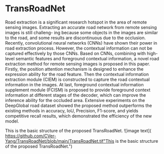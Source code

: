 # TransRoadNet

Road extraction is a significant research hotspot in the area of remote sensing images. Extracting an accurate road network from remote sensing images is still challeng-
ing because some objects in the images are similar to the road, and some results are discontinuous due to the occlusion. Recently, convolutional neural networks (CNNs) have shown
their power in road extraction process. However, the contextual information can not be captured effectively by those CNNs. Based on CNNs, combining with high-level semantic features
and foreground contextual information, a novel road extraction method for remote sensing images is proposed in this paper. Firstly, the position attention mechanism is designed to enhance
the expression ability for the road feature. Then the contextual information extraction module (CIEM) is constructed to capture the road contextual information in the images. At last, foreground
contextual information supplement module (FCISM) is proposed to provide foreground context information at different stages of the decoder, which can improve the inference ability for
the occluded area. Extensive experiments on the DeepGlobal road dataset showed the proposed method outperforms the existing methods in accuracy, IoU, Precision, F1-score, and yields
competitive recall results, which demonstrated the efficiency of the new model.

This is the basic structure of the proposed TransRoadNet.
![image text]( https://github.com/CVer-Yang/TransRoadNet/blob/main/TransRoadNet.tif"This is the basic structure of the proposed TransRoadNet.")

